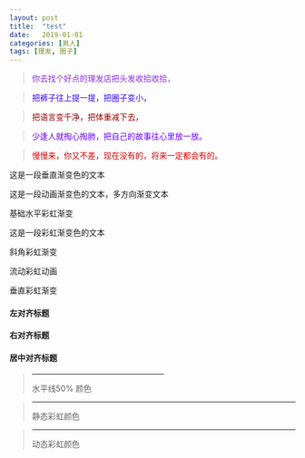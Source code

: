 ```yaml
---
layout: post
title:  "test"
date:   2019-01-01
categories: [男人]
tags: [理发, 圈子]  
---
```


>  <font color="#8a2be2"> 你去找个好点的理发店把头发收拾收拾，</font> 

>  <font color="#3300ff"> 把裤子往上提一提，把圈子变小，</font> 

>  <font color="#990000"> 把语言变千净，把体重减下去，</font> 

>  <font color="#6600ff">少逢人就掏心掏肺，把自己的故事往心里放一放。</font> 

>  <font color="#cc0000"> 慢慢来，你又不差，现在没有的，将来一定都会有的。</font> 

<p class="vertical-gradient-text">这是一段垂直渐变色的文本</p>

<p class="multi-gradient-text">这是一段动画渐变色的文本，多方向渐变文本</p>

<p class="rainbow-text">基础水平彩虹渐变</p>

<p class="rainbow-text-p">这是一段彩虹渐变色的文本</p>

<p class="rainbow-text-diagonal">斜角彩虹渐变</p>

<p class="rainbow-text-animated">流动彩虹动画</p>

<p class="rainbow-text-vertical">垂直彩虹渐变</p>

<h4 class="left">左对齐标题</h4>

<h4 class="right">右对齐标题</h4>

<h4 class="center">居中对齐标题</h4>

>  <hr width="50%" color="#a9a9a9" />  水平线50% 颜色

>  <hr class="rainbow-hr">  静态彩虹颜色   

>  <hr class="animated-rainbow-hr"> 动态彩虹颜色
